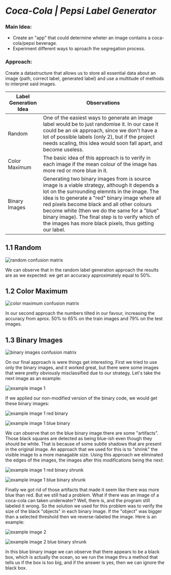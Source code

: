 # _Coca-Cola | Pepsi Label Generator_

### Main Idea:
- Create an "app" that could determine wheter an image contains a coca-cola/pepsi beverage.
- Experiment different ways to aproach the segregation process.

### Approach:
Create a datastructure that allows us to store all essential data about an image (path, correct label, generated label) and use a multitude of methods to interpret said images.

| Label Generation Idea | Observations |
| ------ | ------ |
|  Random | One of the easiest ways to generate an image label would be to just randomise it. In our case it could be an ok approach, since we don't have a lot of possible labels (only 2), but if the project needs scaling, this idea would soon fall apart, and become useless. |
| Color Maximum | The basic idea of this approach is to verify in each image if the mean colour of the image has more red or more blue in it. |
| Binary Images| Generating two binary images from is source image is a viable strategy, although it depends a lot on the surrounding elemnts in the image. The idea is to generate a "red" binary image where all red pixels become black and all other colours become white (then we do the same for a "blue" binary image). The final step is to verify which of the images has more black pixels, thus getting our label. |

## 1.1 Random
![random confusion matrix](https://raw.githubusercontent.com/alexFban/PI_Pespi_Cola/main/md_images/random_conf_mat.PNG)

We can observe that in the random label generation approach the results are as we expected: we get an accuracy approximately equal to 50%.

## 1.2 Color Maximum
![color maximum confusion matrix](https://raw.githubusercontent.com/alexFban/PI_Pespi_Cola/main/md_images/color_maximum_conf_mat.PNG)

In our second approach the numbers tilted in our favour, increasing the accuracy from aprox. 50% to 65% on the train images and 79% on the test images.

## 1.3 Binary Images
![binary images confusion matrix](https://raw.githubusercontent.com/alexFban/PI_Pespi_Cola/main/md_images/binary_conf_mat.PNG)

On our final approach is were things get interesting. First we tried to use only the binary images, and it worked great, but there were some images that were pretty obviously misclassified due to our strategy. Let's take the next image as an example: 

![example image 1](https://raw.githubusercontent.com/alexFban/PI_Pespi_Cola/main/md_images/new_cola_15.jpg)

If we applied our non-modified version of the binary code, we would get these binary images:

![example image 1 red binary](https://raw.githubusercontent.com/alexFban/PI_Pespi_Cola/main/md_images/new_cola_15_rb.PNG)

![example image 1 blue binary](https://raw.githubusercontent.com/alexFban/PI_Pespi_Cola/main/md_images/new_cola_15_bb.PNG)

We can observe that on the blue binary image there are some "artifacts". Those black squares are detected as being blue-ish even though they should be white. That is because of some subtle shadows that are present in the original image. An approach that we used for this is to "shrink" the visible image to a more managable size. Using this approach we eliminated the edges of the images, the images after this modifications being the next:

![example image 1 red binary shrunk](https://raw.githubusercontent.com/alexFban/PI_Pespi_Cola/main/md_images/new_cola_15_rb_shrunk.PNG)

![example image 1 blue binary shrunk](https://raw.githubusercontent.com/alexFban/PI_Pespi_Cola/main/md_images/new_cola_15_bb_shrunk.PNG)

Finally we got rid of those artifacts that made it seem like there was more blue than red. But we still had a problem. What if there was an image of a coca-cola can taken underwater? Well, there is, and the program still labeled it wrong. So the solution we used for this problem was to verify the size of the black "objects" in each binary image. If the "object" was bigger than a selected threshold then we reverse-labeled the image. Here is an example:

![example image 2](https://raw.githubusercontent.com/alexFban/PI_Pespi_Cola/main/md_images/new_cola_88.jpg)

![example image 2 blue binary shrunk](https://raw.githubusercontent.com/alexFban/PI_Pespi_Cola/main/md_images/new_cola_88_bb_shrunk.PNG)

In this blue binary image we can observe that there appears to be a black box, which is actually the ocean, so we run the image thru a method that tells us if the box is too big, and if the answer is yes, then we can ignore the black box.